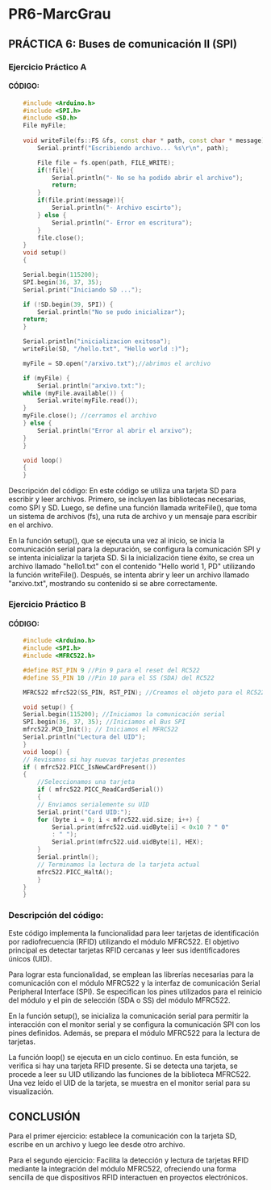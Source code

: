 # PR6-MarcGrau  

## PRÁCTICA 6: Buses de comunicación II (SPI)

### Ejercicio Práctico A

#### CÓDIGO:  
```cpp
    #include <Arduino.h>
    #include <SPI.h>
    #include <SD.h>
    File myFile;
    
    void writeFile(fs::FS &fs, const char * path, const char * message){
        Serial.printf("Escribiendo archivo... %s\r\n", path);

        File file = fs.open(path, FILE_WRITE);
        if(!file){
            Serial.println("- No se ha podido abrir el archivo");
            return;
        }
        if(file.print(message)){
            Serial.println("- Archivo escirto");
        } else {
            Serial.println("- Error en escritura");
        }
        file.close();
    }
    void setup()
    {

    Serial.begin(115200);
    SPI.begin(36, 37, 35);
    Serial.print("Iniciando SD ...");

    if (!SD.begin(39, SPI)) {
        Serial.println("No se pudo inicializar");
    return;
    }

    Serial.println("inicializacion exitosa");
    writeFile(SD, "/hello.txt", "Hello world :)"); 

    myFile = SD.open("/arxivo.txt");//abrimos el archivo 

    if (myFile) {
        Serial.println("arxivo.txt:");
    while (myFile.available()) {
        Serial.write(myFile.read());
    }
    myFile.close(); //cerramos el archivo
    } else {
        Serial.println("Error al abrir el arxivo");
    }
    }

    void loop()
    {
    }
```
Descripción del código:
En este código se utiliza una tarjeta SD para escribir y leer archivos. Primero, se incluyen las bibliotecas necesarias, como SPI y SD. Luego, se define una función llamada writeFile(), que toma un sistema de archivos (fs), una ruta de archivo y un mensaje para escribir en el archivo.

En la función setup(), que se ejecuta una vez al inicio, se inicia la comunicación serial para la depuración, se configura la comunicación SPI y se intenta inicializar la tarjeta SD. Si la inicialización tiene éxito, se crea un archivo llamado "hello1.txt" con el contenido "Hello world 1, PD" utilizando la función writeFile(). Después, se intenta abrir y leer un archivo llamado "arxivo.txt", mostrando su contenido si se abre correctamente.

### Ejercicio Práctico B

#### CÓDIGO:  
```cpp
    #include <Arduino.h>
    #include <SPI.h>
    #include <MFRC522.h>

    #define RST_PIN 9 //Pin 9 para el reset del RC522
    #define SS_PIN 10 //Pin 10 para el SS (SDA) del RC522

    MFRC522 mfrc522(SS_PIN, RST_PIN); //Creamos el objeto para el RC522

    void setup() {
    Serial.begin(115200); //Iniciamos la comunicación serial
    SPI.begin(36, 37, 35); //Iniciamos el Bus SPI
    mfrc522.PCD_Init(); // Iniciamos el MFRC522
    Serial.println("Lectura del UID");
    }
    void loop() {
    // Revisamos si hay nuevas tarjetas presentes
    if ( mfrc522.PICC_IsNewCardPresent()) 
    { 
        //Seleccionamos una tarjeta
        if ( mfrc522.PICC_ReadCardSerial()) 
        {
        // Enviamos serialemente su UID
        Serial.print("Card UID:");
        for (byte i = 0; i < mfrc522.uid.size; i++) {
            Serial.print(mfrc522.uid.uidByte[i] < 0x10 ? " 0"
            : " ");
            Serial.print(mfrc522.uid.uidByte[i], HEX); 
        } 
        Serial.println();
        // Terminamos la lectura de la tarjeta actual
        mfrc522.PICC_HaltA(); 
        } 
    } 
    }
```
### Descripción del código:

Este código implementa la funcionalidad para leer tarjetas de identificación por radiofrecuencia (RFID) utilizando el módulo MFRC522. El objetivo principal es detectar tarjetas RFID cercanas y leer sus identificadores únicos (UID).

Para lograr esta funcionalidad, se emplean las librerías necesarias para la comunicación con el módulo MFRC522 y la interfaz de comunicación Serial Peripheral Interface (SPI). Se especifican los pines utilizados para el reinicio del módulo y el pin de selección (SDA o SS) del módulo MFRC522.

En la función setup(), se inicializa la comunicación serial para permitir la interacción con el monitor serial y se configura la comunicación SPI con los pines definidos. Además, se prepara el módulo MFRC522 para la lectura de tarjetas.

La función loop() se ejecuta en un ciclo continuo. En esta función, se verifica si hay una tarjeta RFID presente. Si se detecta una tarjeta, se procede a leer su UID utilizando las funciones de la biblioteca MFRC522. Una vez leído el UID de la tarjeta, se muestra en el monitor serial para su visualización.

## CONCLUSIÓN 

Para el primer ejercicio: establece la comunicación con la tarjeta SD, escribe en un archivo y luego lee desde otro archivo.

Para el segundo ejercicio: Facilita la detección y lectura de tarjetas RFID mediante la integración del módulo MFRC522, ofreciendo una forma sencilla de que dispositivos RFID interactuen en proyectos electrónicos.
